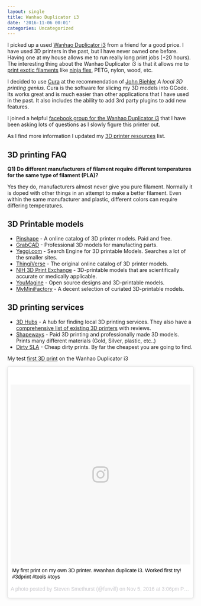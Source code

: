 ```yaml
---
layout: single
title: Wanhao Duplicator i3 
date: '2016-11-06 00:01'
categories: Uncategorized
---
```


I picked up a used [Wanhao Duplicator i3](https://www.3dhubs.com/3d-printers/wanhao-duplicator-i3) from a friend for a good price. I have used 3D printers in the past, but I have never owned one before. Having one at my house allows me to run really long print jobs (+20 hours). The interesting thing about the Wanhao Duplicator i3 is that it allows me to [print exotic filaments](https://all3dp.com/best-3d-printer-filament-types-pla-abs-pet-exotic-wood-metal/) like [ninja flex](http://ninjaflex3d.ca/), PETG, nylon, wood, etc. 

I decided to use [Cura](https://ultimaker.com/en/products/cura-software) at the recommendation of [John Biehler](http://johnbiehler.com/) *A local 3D printing genius*. Cura is the software for slicing my 3D models into GCode. Its works great and is much easier than other applications that I have used in the past. It also includes the ability to add 3rd party plugins to add new features. 

I joined a helpful [facebook group for the Wanhao Duplicator i3](https://www.facebook.com/groups/WanhaoDi3/) that I have been asking lots of questions as I slowly figure this printer out. 

As I find more information I updated my [3D printer resources](/alternatives-to-the-vancouver-hackspace#d-printing) list. 

## 3D printing FAQ 

**Q1) Do different manufacturers of filament require different temperatures for the same type of filament (PLA)?**

Yes they do, manufacturers almost never give you pure filament. Normally it is doped with other things in an attempt to make a better filament. Even within the same manufacturer and plastic, different colors can require differing temperatures.

## 3D Printable models

- [Pinshape](https://pinshape.com/) - A online catalog of 3D printer models. Paid and free.
- [GrabCAD](https://grabcad.com/) - Professional 3D models for manufacting parts.
- [Yeggi.com](http://www.yeggi.com/) - Search Engine for 3D printable Models. Searches a lot of the smaller sites.
- [ThingiVerse](http://www.thingiverse.com) - The original online catalog of 3D printer models.
- [NIH 3D Print Exchange](http://3dprint.nih.gov/) - 3D-printable models that are scientifically accurate or medically applicable.
- [YouMagine](https://www.youmagine.com/) - Open source designs and 3D-printable models.
- [MyMiniFactory](https://www.myminifactory.com/) - A decent selection of curiated 3D-printable models.

## 3D printing services

- [3D Hubs](https://www.3dhubs.com/) - A hub for finding local 3D printing services. They also have a [comprehensive list of existing 3D printers](https://www.3dhubs.com/3d-printers) with reviews.
- [Shapeways](http://www.shapeways.com/) - Paid 3D printing and professionally made 3D models. Prints many different materials (Gold, Silver, plastic, etc..)
- [Dirty SLA](http://dangerousprototypes.com/store/print3d) - Cheap dirty prints. By far the cheapest you are going to find.


My test [first 3D print](https://www.instagram.com/p/BMcdKEQBkxU/?taken-by=funvill) on the Wanhao Duplicator i3

<blockquote class="instagram-media" data-instgrm-captioned data-instgrm-version="7" style=" background:#FFF; border:0; border-radius:3px; box-shadow:0 0 1px 0 rgba(0,0,0,0.5),0 1px 10px 0 rgba(0,0,0,0.15); margin: 1px; max-width:658px; padding:0; width:99.375%; width:-webkit-calc(100% - 2px); width:calc(100% - 2px);"><div style="padding:8px;"> <div style=" background:#F8F8F8; line-height:0; margin-top:40px; padding:50.0% 0; text-align:center; width:100%;"> <div style=" background:url(data:image/png;base64,iVBORw0KGgoAAAANSUhEUgAAACwAAAAsCAMAAAApWqozAAAABGdBTUEAALGPC/xhBQAAAAFzUkdCAK7OHOkAAAAMUExURczMzPf399fX1+bm5mzY9AMAAADiSURBVDjLvZXbEsMgCES5/P8/t9FuRVCRmU73JWlzosgSIIZURCjo/ad+EQJJB4Hv8BFt+IDpQoCx1wjOSBFhh2XssxEIYn3ulI/6MNReE07UIWJEv8UEOWDS88LY97kqyTliJKKtuYBbruAyVh5wOHiXmpi5we58Ek028czwyuQdLKPG1Bkb4NnM+VeAnfHqn1k4+GPT6uGQcvu2h2OVuIf/gWUFyy8OWEpdyZSa3aVCqpVoVvzZZ2VTnn2wU8qzVjDDetO90GSy9mVLqtgYSy231MxrY6I2gGqjrTY0L8fxCxfCBbhWrsYYAAAAAElFTkSuQmCC); display:block; height:44px; margin:0 auto -44px; position:relative; top:-22px; width:44px;"></div></div> <p style=" margin:8px 0 0 0; padding:0 4px;"> <a href="https://www.instagram.com/p/BMcdKEQBkxU/" style=" color:#000; font-family:Arial,sans-serif; font-size:14px; font-style:normal; font-weight:normal; line-height:17px; text-decoration:none; word-wrap:break-word;" target="_blank">My first print on my own 3D printer. #wanhan duplicate i3. Worked first try!  #3dprint #tools #toys</a></p> <p style=" color:#c9c8cd; font-family:Arial,sans-serif; font-size:14px; line-height:17px; margin-bottom:0; margin-top:8px; overflow:hidden; padding:8px 0 7px; text-align:center; text-overflow:ellipsis; white-space:nowrap;">A photo posted by Steven Smethurst (@funvill) on <time style=" font-family:Arial,sans-serif; font-size:14px; line-height:17px;" datetime="2016-11-05T22:06:29+00:00">Nov 5, 2016 at 3:06pm PDT</time></p></div></blockquote><script async defer src="//platform.instagram.com/en_US/embeds.js"></script>

